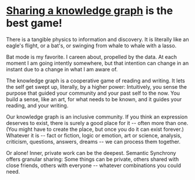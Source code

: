 # [Sharing a knowledge graph](http://www.github.com/synchrony/smsn/wiki) is the best game!

There is a tangible physics to information and discovery. It is literally like an eagle's flight, or a bat's, or swinging from whale to whale with a lasso.

Bat mode is my favorite. I careen about, propelled by the data. At each moment I am going intently somewhere, but that intention can change in an instant due to a change in what I am aware of.

The knowledge graph is a cooperative game of reading and writing. It lets the self get swept up, literally, by a higher power: Intuitively, you sense the purpose that guided your community and your past self to the now. You build a sense, like an art, for what needs to be known, and it guides your reading, and your writing.

Our knowledge graph is an inclusive community. If you think an expression deserves to exist, there is surely a good place for it -- often more than one. (You might have to create the place, but once you do it can exist forever.) Whatever it is -- fact or fiction, logic or emotion, art or science, analysis, criticism, questions, answers, dreams -- we can process them together.

Or alone! Inner, private work can be the deepest. Semantic Synchrony offers granular sharing: Some things can be private, others shared with close friends, others with everyone -- whatever combinations you could need.
